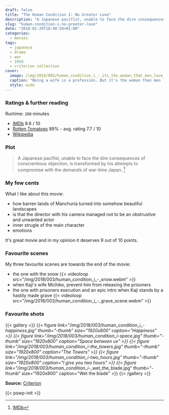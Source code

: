 ```yaml
---
draft: false
title: "The Human Condition I: No Greater Love"
description: "A Japanese pacifist, unable to face the dire consequences of conscientious objection, is transformed by his attempts to compromise with the demands of war-time Japan."
slug: "human-condition-i-no-greater-love"
date: "2018-01-29T10:40:50+01:00"
categories:
  - movies
tags:
  - japanese
  - drama
  - war
  - 1959
  - criterion collection
cover:
  image: /img/2018/003/human_condition_i_-_its_the_woman_that_men_love.jpg
  caption: "Being a wife is a profession. But it's the woman than men love. Source: [Criterion](https://www.criterion.com/films/2106-the-human-condition)"
  style: wide
---
```


### Ratings & further reading

Runtime: `208` minutes

* [IMDb](http://www.imdb.com/title/tt0053114/)  8.6 / 10
* [Rotten Tomatoes](https://www.rottentomatoes.com/m/ningen_no_joken_i/) 89% - avg. rating 7.7 / 10
* [Wikipedia](https://en.wikipedia.org/wiki/The_Human_Condition_(film_series)#No_Greater_Love)


### Plot

> A Japanese pacifist, unable to face the dire consequences of conscientious
> objection, is transformed by his attempts to compromise with the demands of
> war-time Japan. [^1]


### My few cents

What I like about this movie:

* how barren lands of Manchuria turned into somehow beautiful landscapes
* is that the director with his camera managed not to be an obstrustive and unwanted actor
* inner strugle of the main character
* emotions

It's great movie and in my opinion it deserves 9 out of 10 points.

### Favourite scenes

My three favourite scenes are towards the end of the movie:

* the one with the snow
{{< videoloop src="/img/2018/003/human_condition_i_-_snow.webm" >}}
* when Kaji's wife Michiko, prevent him from releasing the prisoners
* the one with prisoners execution and an epic intro when Kaji stands by a hastily made grave
{{< videoloop src="/img/2018/003/human_condition_i_-_grave_scene.webm" >}}


### Favourite shots

{{< gallery >}}
{{< figure link="/img/2018/003/human_condition_i_-_happiness.jpg" thumb="-thumb" size="1920x800" caption="Happiness" >}}
{{< figure link="/img/2018/003/human_condition_i_-_space.jpg" thumb="-thumb" size="1920x800" caption="Space between us" >}}
{{< figure link="/img/2018/003/human_condition_i_-_the_towers.jpg" thumb="-thumb" size="1920x800" caption="The Towers" >}}
{{< figure link="/img/2018/003/human_condition_i_-_two_hours.jpg" thumb="-thumb" size="1920x800" caption="I give you two hours" >}}
{{< figure link="/img/2018/003/human_condition_i_-_wet_the_blade.jpg" thumb="-thumb" size="1920x800" caption="Wet the blade" >}}
{{< /gallery >}}

**Source:** [Criterion](https://www.criterion.com/films/2106-the-human-condition)

{{< pswp-init >}}

[^1]: [IMDb](http://www.imdb.com/title/tt0053114/)
